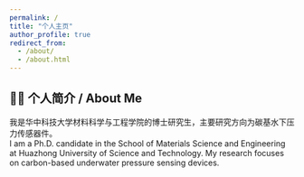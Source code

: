 ```yaml
---
permalink: /
title: "个人主页"
author_profile: true
redirect_from: 
  - /about/
  - /about.html
---
```


## 👨‍🎓 个人简介 / About Me

我是华中科技大学材料科学与工程学院的博士研究生，主要研究方向为碳基水下压力传感器件。  
I am a Ph.D. candidate in the School of Materials Science and Engineering at Huazhong University of Science and Technology. My research focuses on carbon-based underwater pressure sensing devices.
